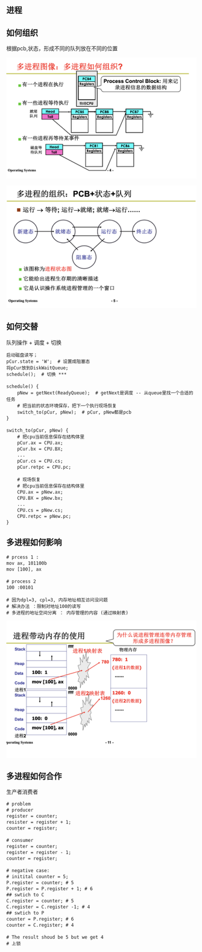 ## 进程

## 如何组织

根据pcb,状态，形成不同的队列放在不同的位置

![pcb](./assets/01_pcb.png)

![pcb state](./assets/02_pcb_state.png)

## 如何交替

队列操作 + 调度 + 切换

```
启动磁盘读写；
pCur.state = 'W';  # 设置成阻塞态
将pCur放到DiskWaitQueue;
schedule();  # 切换 ***

schedule() {
    pNew = getNext(ReadyQueue);  # getNext是调度 -- 从queue里找一个合适的任务
    # 把当前的状态环境保存，把下一个执行现场恢复
    switch_to(pCur, pNew);  # pCur, pNew都是pcb
}

switch_to(pCur, pNew) {
    # 把cpu当前信息保存在结构体里
    pCur.ax = CPU.ax;
    pCur.bx = CPU.BX;
    ...
    pCur.cs = CPU.cs;
    pCur.retpc = CPU.pc;

    # 现场恢复
    # 把cpu当前信息保存在结构体里
    CPU.ax = pNew.ax;
    CPU.BX = pNew.bx;
    ...
    CPU.cs = pNew.cs;
    CPU.retpc = pNew.pc;
}

```

## 多进程如何影响

```
# prcess 1 :
mov ax, 101100b
mov [100], ax

# process 2 
100 :00101

# 因为dpl=3, cpl=3, 内存地址相互访问没问题
# 解决办法 ：限制对地址100的读写
# 多进程的地址空间分离 ： 内存管理的内容 (通过映射表)
```

![mem pcb](./assets/03_pro_mem.png)

## 多进程如何合作

生产者消费者

```
# problem
# producer 
register = counter;
resister = register + 1;
counter = register;

# consumer 
register = counter;
register = register - 1;
counter = register;

# negative case: 
# initital counter = 5;
P.register = counter; # 5
P.register = P.register + 1; # 6
## swtich to C
C.register = counter; # 5
C.register = C.register -1; # 4
## swtich to P 
counter = P.register; # 6
counter = C.register; # 4 

# The result shoud be 5 but we get 4
# 上锁
```
